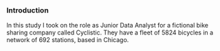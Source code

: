 ### Introduction
In this study I took on the role as Junior Data Analyst for a fictional bike sharing company called Cyclistic. They have a fleet of 5824 bicycles in a network of 692 stations, based in Chicago.  
